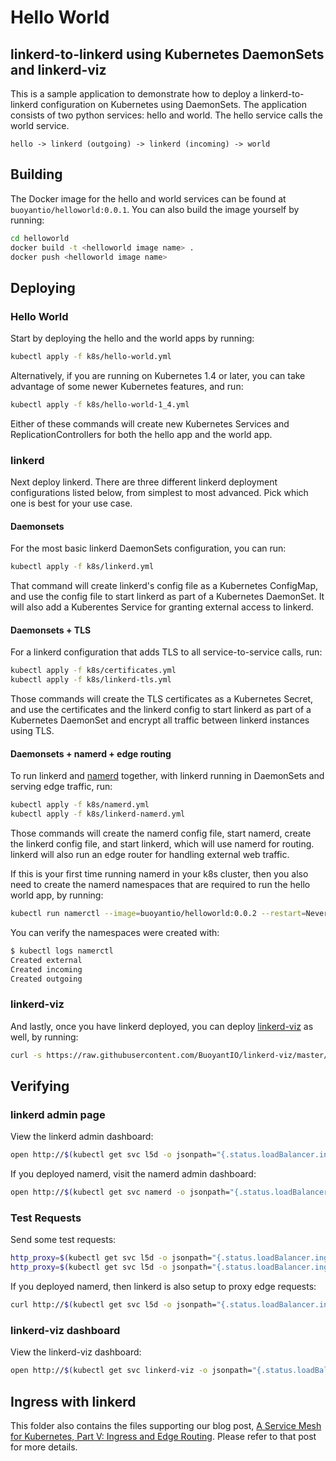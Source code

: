 # Hello World

## linkerd-to-linkerd using Kubernetes DaemonSets and linkerd-viz

This is a sample application to demonstrate how to deploy a linkerd-to-linkerd
configuration on Kubernetes using DaemonSets. The application consists of two
python services: hello and world. The hello service calls the world service.

```
hello -> linkerd (outgoing) -> linkerd (incoming) -> world
```

## Building

The Docker image for the hello and world services can be found at
`buoyantio/helloworld:0.0.1`. You can also build the image yourself by running:

```bash
cd helloworld
docker build -t <helloworld image name> .
docker push <helloworld image name>
```

## Deploying

### Hello World

Start by deploying the hello and the world apps by running:

```bash
kubectl apply -f k8s/hello-world.yml
```

Alternatively, if you are running on Kubernetes 1.4 or later, you can take
advantage of some newer Kubernetes features, and run:

```bash
kubectl apply -f k8s/hello-world-1_4.yml
```

Either of these commands will create new Kubernetes Services and
ReplicationControllers for both the hello app and the world app.

### linkerd

Next deploy linkerd. There are three different linkerd deployment configurations
listed below, from simplest to most advanced. Pick which one is best for your
use case.

#### Daemonsets

For the most basic linkerd DaemonSets configuration, you can run:

```bash
kubectl apply -f k8s/linkerd.yml
```

That command will create linkerd's config file as a Kubernetes ConfigMap, and
use the config file to start linkerd as part of a Kubernetes DaemonSet. It will
also add a Kuberentes Service for granting external access to linkerd.

#### Daemonsets + TLS

For a linkerd configuration that adds TLS to all service-to-service calls, run:

```bash
kubectl apply -f k8s/certificates.yml
kubectl apply -f k8s/linkerd-tls.yml
```

Those commands will create the TLS certificates as a Kubernetes Secret, and use
the certificates and the linkerd config to start linkerd as part of a Kubernetes
DaemonSet and encrypt all traffic between linkerd instances using TLS.

#### Daemonsets + namerd + edge routing

To run linkerd and [namerd](https://linkerd.io/in-depth/namerd/) together, with
linkerd running in DaemonSets and serving edge traffic, run:

```bash
kubectl apply -f k8s/namerd.yml
kubectl apply -f k8s/linkerd-namerd.yml
```

Those commands will create the namerd config file, start namerd, create the
linkerd config file, and start linkerd, which will use namerd for routing.
linkerd will also run an edge router for handling external web traffic.

If this is your first time running namerd in your k8s cluster, then you also
need to create the namerd namespaces that are required to run the hello world
app, by running:

```bash
kubectl run namerctl --image=buoyantio/helloworld:0.0.2 --restart=Never -- "./createNs.sh"
```

You can verify the namespaces were created with:

```bash
$ kubectl logs namerctl
Created external
Created incoming
Created outgoing
```

### linkerd-viz

And lastly, once you have linkerd deployed, you can deploy
[linkerd-viz](https://github.com/BuoyantIO/linkerd-viz) as well, by running:

```bash
curl -s https://raw.githubusercontent.com/BuoyantIO/linkerd-viz/master/k8s/linkerd-viz.yml | kubectl apply -f -
```

## Verifying

### linkerd admin page

View the linkerd admin dashboard:

```bash
open http://$(kubectl get svc l5d -o jsonpath="{.status.loadBalancer.ingress[0].ip}"):9990
```

If you deployed namerd, visit the namerd admin dashboard:

```bash
open http://$(kubectl get svc namerd -o jsonpath="{.status.loadBalancer.ingress[0].ip}"):9990
```

### Test Requests

Send some test requests:

```bash
http_proxy=$(kubectl get svc l5d -o jsonpath="{.status.loadBalancer.ingress[0].ip}"):4140 curl -s http://hello
http_proxy=$(kubectl get svc l5d -o jsonpath="{.status.loadBalancer.ingress[0].ip}"):4140 curl -s http://world
```

If you deployed namerd, then linkerd is also setup to proxy edge requests:

```bash
curl http://$(kubectl get svc l5d -o jsonpath="{.status.loadBalancer.ingress[0].ip}")
```

### linkerd-viz dashboard

View the linkerd-viz dashboard:

```bash
open http://$(kubectl get svc linkerd-viz -o jsonpath="{.status.loadBalancer.ingress[0].ip}")
```

## Ingress with linkerd

This folder also contains the files supporting our blog post,
[A Service Mesh for Kubernetes, Part V: Ingress and Edge Routing](https://blog.buoyant.io).
Please refer to that post for more details.
